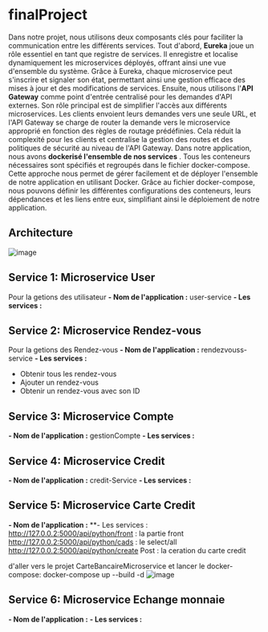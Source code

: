 # finalProject
Dans notre projet, nous utilisons deux composants clés pour faciliter la communication entre les différents services. 
Tout d'abord, **Eureka** joue un rôle essentiel en tant que registre de services. Il enregistre et localise dynamiquement les microservices déployés, offrant ainsi une vue d'ensemble du système. 
Grâce à Eureka, chaque microservice peut s'inscrire et signaler son état, permettant ainsi une gestion efficace des mises à jour et des modifications de services.
Ensuite, nous utilisons l'**API Gateway** comme point d'entrée centralisé pour les demandes d'API externes.
Son rôle principal est de simplifier l'accès aux différents microservices. 
Les clients envoient leurs demandes vers une seule URL, et l'API Gateway se charge de router la demande vers le microservice approprié en fonction des règles de routage prédéfinies.
Cela réduit la complexité pour les clients et centralise la gestion des routes et des politiques de sécurité au niveau de l'API Gateway.
Dans notre application, nous avons **dockerisé l'ensemble de nos services** . 
Tous les conteneurs nécessaires sont spécifiés et regroupés dans le fichier docker-compose.
Cette approche nous permet de gérer facilement et de déployer l'ensemble de notre application en utilisant Docker. Grâce au fichier docker-compose, nous pouvons définir les différentes configurations des conteneurs,
leurs dépendances et les liens entre eux, simplifiant ainsi le déploiement de notre application.
## Architecture 
![image](https://github.com/azbc1/finalProject/assets/86234200/3fea3e8a-2d38-4630-9ae6-2426553a82a1)


## Service 1: Microservice User  
Pour la getions des utilisateur 
**- Nom de l'application :** user-service
**- Les services :**
  
## Service 2: Microservice Rendez-vous
Pour la getions des Rendez-vous 
**- Nom de l'application :** rendezvouss-service
**- Les services :**
- Obtenir tous les rendez-vous
- Ajouter un rendez-vous
- Obtenir un rendez-vous avec son ID
## Service 3: Microservice Compte
**- Nom de l'application :** gestionCompte
**- Les services :**
## Service 4: Microservice Credit
**- Nom de l'application :** credit-Service
**- Les services :**
## Service 5: Microservice Carte Credit
**- Nom de l'application :** 
**- Les services : 
http://127.0.0.2:5000/api/python/front   : la partie front 
http://127.0.0.2:5000/api/python/cads : le select/all
http://127.0.0.2:5000/api/python/create Post : la ceration du carte credit 

 d'aller vers le projet CarteBancaireMicroservice et lancer le docker-compose: 
 docker-compose up --build -d 
 ![image](https://github.com/azbc1/finalProject/assets/86234200/cbfd46b1-e61b-4366-8369-ef587368dd60)

## Service 6: Microservice Echange monnaie
**- Nom de l'application :** 
**- Les services :**

